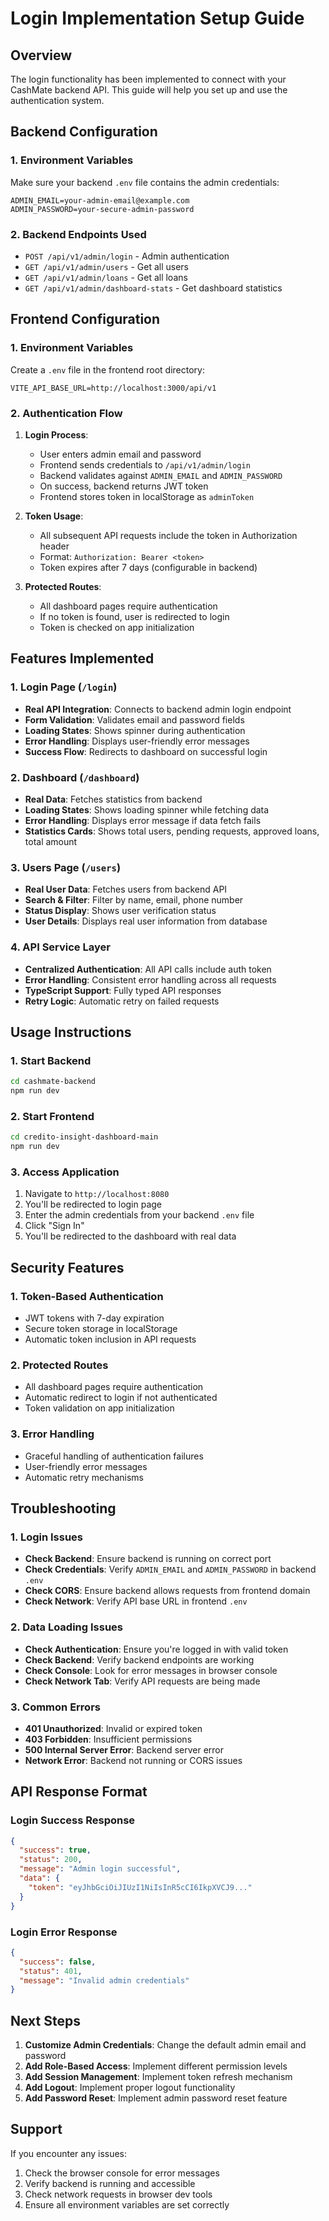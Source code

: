 # Login Implementation Setup Guide

## Overview
The login functionality has been implemented to connect with your CashMate backend API. This guide will help you set up and use the authentication system.

## Backend Configuration

### 1. Environment Variables
Make sure your backend `.env` file contains the admin credentials:

```env
ADMIN_EMAIL=your-admin-email@example.com
ADMIN_PASSWORD=your-secure-admin-password
```

### 2. Backend Endpoints Used
- `POST /api/v1/admin/login` - Admin authentication
- `GET /api/v1/admin/users` - Get all users
- `GET /api/v1/admin/loans` - Get all loans
- `GET /api/v1/admin/dashboard-stats` - Get dashboard statistics

## Frontend Configuration

### 1. Environment Variables
Create a `.env` file in the frontend root directory:

```env
VITE_API_BASE_URL=http://localhost:3000/api/v1
```

### 2. Authentication Flow
1. **Login Process**:
   - User enters admin email and password
   - Frontend sends credentials to `/api/v1/admin/login`
   - Backend validates against `ADMIN_EMAIL` and `ADMIN_PASSWORD`
   - On success, backend returns JWT token
   - Frontend stores token in localStorage as `adminToken`

2. **Token Usage**:
   - All subsequent API requests include the token in Authorization header
   - Format: `Authorization: Bearer <token>`
   - Token expires after 7 days (configurable in backend)

3. **Protected Routes**:
   - All dashboard pages require authentication
   - If no token is found, user is redirected to login
   - Token is checked on app initialization

## Features Implemented

### 1. Login Page (`/login`)
- **Real API Integration**: Connects to backend admin login endpoint
- **Form Validation**: Validates email and password fields
- **Loading States**: Shows spinner during authentication
- **Error Handling**: Displays user-friendly error messages
- **Success Flow**: Redirects to dashboard on successful login

### 2. Dashboard (`/dashboard`)
- **Real Data**: Fetches statistics from backend
- **Loading States**: Shows loading spinner while fetching data
- **Error Handling**: Displays error message if data fetch fails
- **Statistics Cards**: Shows total users, pending requests, approved loans, total amount

### 3. Users Page (`/users`)
- **Real User Data**: Fetches users from backend API
- **Search & Filter**: Filter by name, email, phone number
- **Status Display**: Shows user verification status
- **User Details**: Displays real user information from database

### 4. API Service Layer
- **Centralized Authentication**: All API calls include auth token
- **Error Handling**: Consistent error handling across all requests
- **TypeScript Support**: Fully typed API responses
- **Retry Logic**: Automatic retry on failed requests

## Usage Instructions

### 1. Start Backend
```bash
cd cashmate-backend
npm run dev
```

### 2. Start Frontend
```bash
cd credito-insight-dashboard-main
npm run dev
```

### 3. Access Application
1. Navigate to `http://localhost:8080`
2. You'll be redirected to login page
3. Enter the admin credentials from your backend `.env` file
4. Click "Sign In"
5. You'll be redirected to the dashboard with real data

## Security Features

### 1. Token-Based Authentication
- JWT tokens with 7-day expiration
- Secure token storage in localStorage
- Automatic token inclusion in API requests

### 2. Protected Routes
- All dashboard pages require authentication
- Automatic redirect to login if not authenticated
- Token validation on app initialization

### 3. Error Handling
- Graceful handling of authentication failures
- User-friendly error messages
- Automatic retry mechanisms

## Troubleshooting

### 1. Login Issues
- **Check Backend**: Ensure backend is running on correct port
- **Check Credentials**: Verify `ADMIN_EMAIL` and `ADMIN_PASSWORD` in backend `.env`
- **Check CORS**: Ensure backend allows requests from frontend domain
- **Check Network**: Verify API base URL in frontend `.env`

### 2. Data Loading Issues
- **Check Authentication**: Ensure you're logged in with valid token
- **Check Backend**: Verify backend endpoints are working
- **Check Console**: Look for error messages in browser console
- **Check Network Tab**: Verify API requests are being made

### 3. Common Errors
- **401 Unauthorized**: Invalid or expired token
- **403 Forbidden**: Insufficient permissions
- **500 Internal Server Error**: Backend server error
- **Network Error**: Backend not running or CORS issues

## API Response Format

### Login Success Response
```json
{
  "success": true,
  "status": 200,
  "message": "Admin login successful",
  "data": {
    "token": "eyJhbGciOiJIUzI1NiIsInR5cCI6IkpXVCJ9..."
  }
}
```

### Login Error Response
```json
{
  "success": false,
  "status": 401,
  "message": "Invalid admin credentials"
}
```

## Next Steps

1. **Customize Admin Credentials**: Change the default admin email and password
2. **Add Role-Based Access**: Implement different permission levels
3. **Add Session Management**: Implement token refresh mechanism
4. **Add Logout**: Implement proper logout functionality
5. **Add Password Reset**: Implement admin password reset feature

## Support

If you encounter any issues:
1. Check the browser console for error messages
2. Verify backend is running and accessible
3. Check network requests in browser dev tools
4. Ensure all environment variables are set correctly
